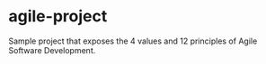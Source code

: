 # agile-project
Sample project that exposes the 4 values and 12 principles of Agile Software Development.
